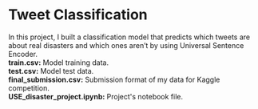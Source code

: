 # Tweet Classification 
In this project, I built a classification model that predicts which tweets are about real disasters and which ones aren’t by using Universal Sentence Encoder. <br/>
**train.csv:** Model training data. <br/>
**test.csv:** Model test data. <br/>
**final_submission.csv:** Submission format of my data for Kaggle competition. <br/>
**USE_disaster_project.ipynb:** Project's notebook file. 
